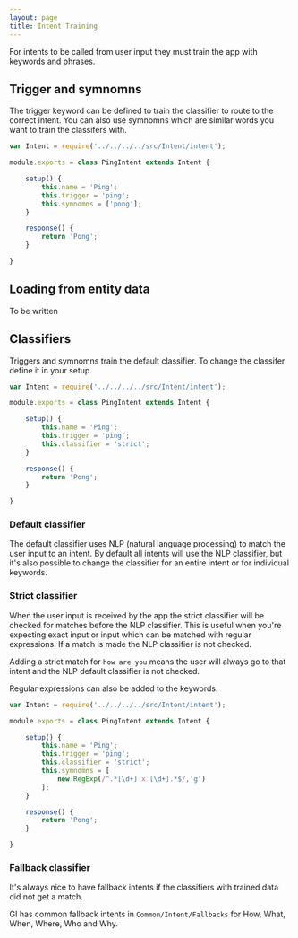 ```yaml
---
layout: page
title: Intent Training
---
```


For intents to be called from user input they must train the app with keywords and phrases.


## Trigger and symnomns

The trigger keyword can be defined to train the classifier to route to the correct intent. You can also use symnomns which are similar words you want to train the classifers with.

~~~javascript
var Intent = require('../../../../src/Intent/intent');

module.exports = class PingIntent extends Intent {

	setup() {
		this.name = 'Ping';
		this.trigger = 'ping';
		this.symnomns = ['pong'];
	}

	response() {
		return 'Pong';
	}

}
~~~


## Loading from entity data

To be written


## Classifiers

Triggers and symnomns train the default classifier. To change the classifer define it in your setup.


~~~javascript
var Intent = require('../../../../src/Intent/intent');

module.exports = class PingIntent extends Intent {

	setup() {
		this.name = 'Ping';
		this.trigger = 'ping';
		this.classifier = 'strict';
	}

	response() {
		return 'Pong';
	}

}
~~~


### Default classifier

The default classifier uses NLP (natural language processing) to match the user input to an intent. By default all intents will use the NLP classifier, but it's also possible to change the classifier for an entire intent or for individual keywords.


### Strict classifier

When the user input is received by the app the strict classifier will be checked for matches before the NLP classifier. This is useful when you're expecting exact input or input which can be matched with regular expressions. If a match is made the NLP classifier is not checked.

Adding a strict match for `how are you` means the user will always go to that intent and the NLP default classifier is not checked.

Regular expressions can also be added to the keywords.

~~~javascript
var Intent = require('../../../../src/Intent/intent');

module.exports = class PingIntent extends Intent {

	setup() {
		this.name = 'Ping';
		this.trigger = 'ping';
		this.classifier = 'strict';
		this.symnomns = [
			new RegExp(/^.*[\d+] x [\d+].*$/,'g')
		];
	}

	response() {
		return 'Pong';
	}

}
~~~


### Fallback classifier

It's always nice to have fallback intents if the classifiers with trained data did not get a match.

GI has common fallback intents in `Common/Intent/Fallbacks` for How, What, When, Where, Who and Why.
